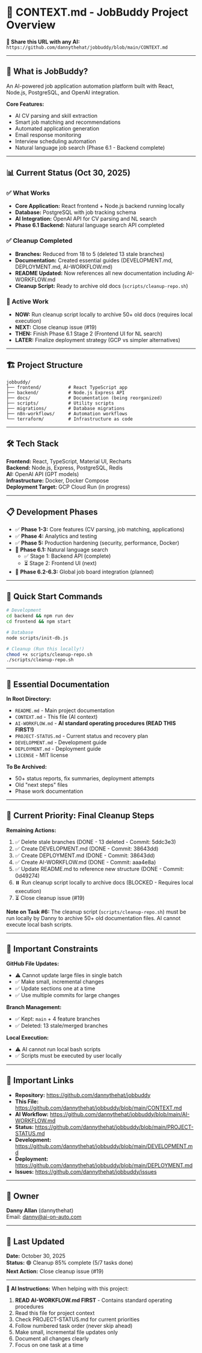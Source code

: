 # 🎯 CONTEXT.md - JobBuddy Project Overview

**📍 Share this URL with any AI:** `https://github.com/dannythehat/jobbuddy/blob/main/CONTEXT.md`

---

## 🚀 What is JobBuddy?

An AI-powered job application automation platform built with React, Node.js, PostgreSQL, and OpenAI integration.

**Core Features:**
- AI CV parsing and skill extraction
- Smart job matching and recommendations
- Automated application generation
- Email response monitoring
- Interview scheduling automation
- Natural language job search (Phase 6.1 - Backend complete)

---

## 📊 Current Status (Oct 30, 2025)

### ✅ What Works
- **Core Application:** React frontend + Node.js backend running locally
- **Database:** PostgreSQL with job tracking schema
- **AI Integration:** OpenAI API for CV parsing and NL search
- **Phase 6.1 Backend:** Natural language search API completed

### ✅ Cleanup Completed
- **Branches:** Reduced from 18 to 5 (deleted 13 stale branches)
- **Documentation:** Created essential guides (DEVELOPMENT.md, DEPLOYMENT.md, AI-WORKFLOW.md)
- **README Updated:** Now references all new documentation including AI-WORKFLOW.md
- **Cleanup Script:** Ready to archive old docs (`scripts/cleanup-repo.sh`)

### 🎯 Active Work
- **NOW:** Run cleanup script locally to archive 50+ old docs (requires local execution)
- **NEXT:** Close cleanup issue (#19)
- **THEN:** Finish Phase 6.1 Stage 2 (Frontend UI for NL search)
- **LATER:** Finalize deployment strategy (GCP vs simpler alternatives)

---

## 🏗️ Project Structure

```
jobbuddy/
├── frontend/          # React TypeScript app
├── backend/           # Node.js Express API
├── docs/              # Documentation (being reorganized)
├── scripts/           # Utility scripts
├── migrations/        # Database migrations
├── n8n-workflows/     # Automation workflows
└── terraform/         # Infrastructure as code
```

---

## 🛠️ Tech Stack

**Frontend:** React, TypeScript, Material UI, Recharts  
**Backend:** Node.js, Express, PostgreSQL, Redis  
**AI:** OpenAI API (GPT models)  
**Infrastructure:** Docker, Docker Compose  
**Deployment Target:** GCP Cloud Run (in progress)

---

## 📋 Development Phases

- ✅ **Phase 1-3:** Core features (CV parsing, job matching, applications)
- ✅ **Phase 4:** Analytics and testing
- ✅ **Phase 5:** Production hardening (security, performance, Docker)
- 🔄 **Phase 6.1:** Natural language search
  - ✅ Stage 1: Backend API (complete)
  - ⏳ Stage 2: Frontend UI (next)
- 📅 **Phase 6.2-6.3:** Global job board integration (planned)

---

## 🔧 Quick Start Commands

```bash
# Development
cd backend && npm run dev
cd frontend && npm start

# Database
node scripts/init-db.js

# Cleanup (Run this locally!)
chmod +x scripts/cleanup-repo.sh
./scripts/cleanup-repo.sh
```

---

## 📝 Essential Documentation

**In Root Directory:**
- `README.md` - Main project documentation
- `CONTEXT.md` - This file (AI context)
- `AI-WORKFLOW.md` - **AI standard operating procedures (READ THIS FIRST!)**
- `PROJECT-STATUS.md` - Current status and recovery plan
- `DEVELOPMENT.md` - Development guide
- `DEPLOYMENT.md` - Deployment guide
- `LICENSE` - MIT license

**To Be Archived:**
- 50+ status reports, fix summaries, deployment attempts
- Old "next steps" files
- Phase work documentation

---

## 🎯 Current Priority: Final Cleanup Steps

**Remaining Actions:**
1. ✅ Delete stale branches (DONE - 13 deleted - Commit: 5ddc3e3)
2. ✅ Create DEVELOPMENT.md (DONE - Commit: 38643dd)
3. ✅ Create DEPLOYMENT.md (DONE - Commit: 38643dd)
4. ✅ Create AI-WORKFLOW.md (DONE - Commit: aaa4e8a)
5. ✅ Update README.md to reference new structure (DONE - Commit: 0d49274)
6. ⏸️ Run cleanup script locally to archive docs (BLOCKED - Requires local execution)
7. ⏳ Close cleanup issue (#19)

**Note on Task #6:** The cleanup script (`scripts/cleanup-repo.sh`) must be run locally by Danny to archive 50+ old documentation files. AI cannot execute local bash scripts.

---

## 🚨 Important Constraints

**GitHub File Updates:**
- ⚠️ Cannot update large files in single batch
- ✅ Make small, incremental changes
- ✅ Update sections one at a time
- ✅ Use multiple commits for large changes

**Branch Management:**
- ✅ Kept: `main` + 4 feature branches
- ✅ Deleted: 13 stale/merged branches

**Local Execution:**
- ⚠️ AI cannot run local bash scripts
- ✅ Scripts must be executed by user locally

---

## 🔗 Important Links

- **Repository:** https://github.com/dannythehat/jobbuddy
- **This File:** https://github.com/dannythehat/jobbuddy/blob/main/CONTEXT.md
- **AI Workflow:** https://github.com/dannythehat/jobbuddy/blob/main/AI-WORKFLOW.md
- **Status:** https://github.com/dannythehat/jobbuddy/blob/main/PROJECT-STATUS.md
- **Development:** https://github.com/dannythehat/jobbuddy/blob/main/DEVELOPMENT.md
- **Deployment:** https://github.com/dannythehat/jobbuddy/blob/main/DEPLOYMENT.md
- **Issues:** https://github.com/dannythehat/jobbuddy/issues

---

## 👤 Owner

**Danny Allan** (dannythehat)  
Email: danny@ai-on-auto.com

---

## 📅 Last Updated

**Date:** October 30, 2025  
**Status:** 🟢 Cleanup 85% complete (5/7 tasks done)  
**Next Action:** Close cleanup issue (#19)

---

**🤖 AI Instructions:**
When helping with this project:
1. **READ AI-WORKFLOW.md FIRST** - Contains standard operating procedures
2. Read this file for project context
3. Check PROJECT-STATUS.md for current priorities
4. Follow numbered task order (never skip ahead)
5. Make small, incremental file updates only
6. Document all changes clearly
7. Focus on one task at a time
